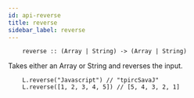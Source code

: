 ```yaml
---
id: api-reverse
title: reverse
sidebar_label: reverse
---
```


```
    reverse :: (Array | String) -> (Array | String)
```

Takes either an Array or String and reverses the input.

```
    L.reverse("Javascript") // "tpircSavaJ"
    L.reverse([1, 2, 3, 4, 5]) // [5, 4, 3, 2, 1]

```
